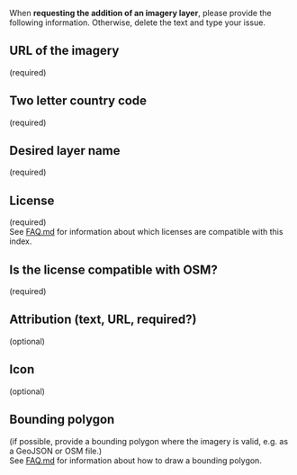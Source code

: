 When **requesting the addition of an imagery layer**, please provide the following information. Otherwise, delete the text and type your issue.

## URL of the imagery
(required)

## Two letter country code
(required)

## Desired layer name
(required)

## License
(required)<br/>
See [FAQ.md](FAQ.md#what-imagery-licenses-are-compatible-with-this-index) for information
about which licenses are compatible with this index.

## Is the license compatible with OSM?
(required)

## Attribution (text, URL, required?)
(optional)

## Icon
(optional)

## Bounding polygon
(if possible, provide a bounding polygon where the imagery is valid, e.g. as a GeoJSON or OSM file.)<br/>
See [FAQ.md](FAQ.md#how-can-i-draw-a-bounding-polygon) for information about how to draw a bounding polygon.
